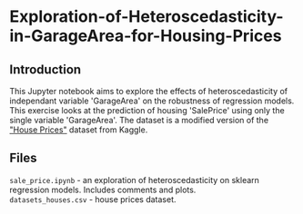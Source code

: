 # Exploration-of-Heteroscedasticity-in-GarageArea-for-Housing-Prices

## Introduction
This Jupyter notebook aims to explore the effects of heteroscedasticity of independant variable 'GarageArea' on the robustness of regression models.
This exercise looks at the prediction of housing 'SalePrice' using only the single variable 'GarageArea'. The dataset is a modified version of the ["House Prices"](https://www.kaggle.com/c/house-prices-advanced-regression-techniques) dataset from Kaggle.

## Files
`sale_price.ipynb` - an exploration of heteroscedasticity on sklearn regression models. Includes comments and plots. <br>
`datasets_houses.csv` - house prices dataset.
